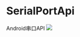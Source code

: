 # SerialPortApi
Android串口API
[![](https://jitpack.io/v/mutoukenji/SerialPortApi.svg)](https://jitpack.io/#mutoukenji/SerialPortApi)
